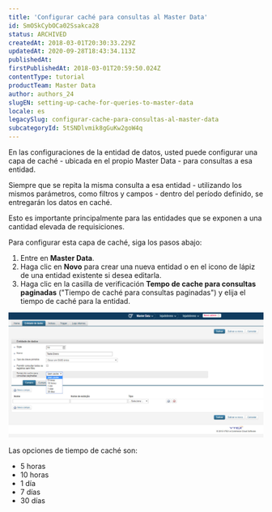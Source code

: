 ```yaml
---
title: 'Configurar caché para consultas al Master Data'
id: SmOSkCybOCa02Ssakca28
status: ARCHIVED
createdAt: 2018-03-01T20:30:33.229Z
updatedAt: 2020-09-28T18:43:34.113Z
publishedAt: 
firstPublishedAt: 2018-03-01T20:59:50.024Z
contentType: tutorial
productTeam: Master Data
author: authors_24
slugEN: setting-up-cache-for-queries-to-master-data
locale: es
legacySlug: configurar-cache-para-consultas-al-master-data
subcategoryId: 5tSNDlvmik8gGuKw2goW4q
---
```


En las configuraciones de la entidad de datos, usted puede configurar una capa de caché - ubicada en el propio Master Data - para consultas a esa entidad.

Siempre que se repita la misma consulta a esa entidad - utilizando los mismos parámetros, como filtros y campos - dentro del período definido, se entregarán los datos en caché.

Esto es importante principalmente para las entidades que se exponen a una cantidad elevada de requisiciones.

Para configurar esta capa de caché, siga los pasos abajo:
1. Entre en __Master Data__.
2. Haga clic en __Novo__ para crear una nueva entidad o en el icono de lápiz de una entidad existente si desea editarla.
3. Haga clic en la casilla de verificación __Tempo de cache para consultas paginadas__ ("Tiempo de caché para consultas paginadas") y elija el tiempo de caché para la entidad.

![cacheMD](https://raw.githubusercontent.com/vtexdocs/help-center-content/refs/heads/main/docs/es/tutorials/Master%20Data/Master%20Data%20Settings/configurar-cache-para-consultas-al-master-data_1.jpg)

Las opciones de tiempo de caché son:
- 5 horas
- 10 horas
- 1 día
- 7 días
- 30 días
